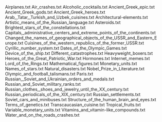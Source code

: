 Airplanes.txt
Air_crashes.txt
Alcoholic_cocktails.txt
Ancient_Greek_epic.txt
Ancient_Greek_gods.txt
Ancient_Greek_heroes.txt
Arab,_Tatar,_Turkish_and_Uzbek_cuisines.txt
Architectural-elements.txt
Artistic_means_of_the_Russian_language.txt
Asteroids.txt
Brightest_stars_of_the_constellations.txt
Capitals,_administrative_centers_and_extreme_points_of_the_continents.txt
Changed_the_names_of_geographical_objects_of_the_USSR_and_Eastern_Europe.txt
Cuisines_of_the_western_republics_of_the_former_USSR.txt
Cyrillic_number_system.txt
Dates_of_the_Olympic_Games.txt
Device_of_the_ship.txt
Different_catastrophes.txt
Heavyweight_boxers.txt
Heroes_of_the_Great_Patriotic_War.txt
Hormones.txt
Internet_memes.txt
Lord_of_the_Rings.txt
Mathematical_figures.txt
Monetary_units.txt
Names_of_stars.txt
Natural_disasters.txt
Nobel_Prize_in_Literature.txt
Olympic_and_football_talismans.txt
Paris.txt
Russian,_Soviet_and_Ukrainian_orders_and_medals.txt
Russian_and_Soviet_military_ranks.txt
Russian_clothes,_shoes_and_jewelry_until_the_XX_century.txt
Russian_periodicals_of_the_XIX_century.txt
Russian_settlements.txt
Soviet_cars_and_minibuses.txt
Structure_of_the_human_brain_and_eyes.txt
Terms_of_genetics.txt
Transcaucasian_cuisine.txt
Tropical_fruits.txt
Variable_monetary_units.txt
Vitamins_and_vitamin-like_compounds.txt
Water_and_on_the_roads_crashes.txt
